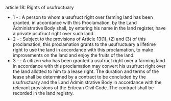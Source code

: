 article 18: Rights of usufructuary

<ul>
			<li>1 - : A person to whom a usufruct right over farming land has been granted, in accordance with this Proclamation, by the Land Administrative Body shall, by entering his name in the land register, have a private usufruct right over such land.<ul>
			</ul></li>			<li>2 - : Subject to the provisions of Article 13(1), (2) and (3) of this proclamation, this proclamation grants to the usufructuary a lifetime right to use the land in accordance with this proclamation, to make improvements on the land and enjoy the fruits of the land.<ul>
			</ul></li>			<li>3 - : A citizen who has been granted a usufruct right over a farming land in accordance with this proclamation may convert his usufruct right over the land allotted to him to a lease right. The duration and terms of the lease shall be determined by a contract to be concluded by the usufructuary and the Land Administrative Body in accordance with the relevant provisions of the Eritrean Civil Code. The contract shall be recorded in the land registry.<ul>
			</ul></li></ul>